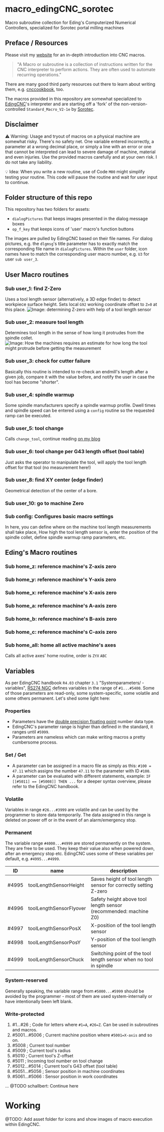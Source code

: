 # macro_edingCNC_sorotec
Macro subroutine collection for Eding's Computerized Numerical Controllers, specialized for Sorotec portal milling machines 

## Preface / Resources
Please visit my [website](https://blog.schallbert.de/macros-for-cnc/) for an in-depth introduction into CNC macros.

> "A Macro or subroutine is a collection of instructions written for the CNC interpreter to perform actions. They are often used to automate recurring operations."

There are many good third party resources out there to learn about writing them, e.g. [cnccookbook](https://www.cnccookbook.com/cnc-macro-programming-fanuc-macro-b/), too.

The macros provided in this repository are somewhat specialized to [EdingCNC](https://edingcnc.com/)'s interpreter and are starting off a 'fork' of the non-version-controlled `Standard_Macro_V2-1e` by [Sorotec](https://www.sorotec.de/).

## Disclaimer
⚠️ Warning: Usage and tryout of macros on a physical machine are somewhat risky. There's no safety net. One variable entered incorrectly, a parameter at a wrong decimal place, or simply a line with an error or one that cannot be interpreted can lead to severe damage of machine, material and even injuries. Use the provided macros carefully and at your own risk. I do not take any liability.

💡 Idea: When you write a new routine, use of Code `M00` might simplify testing your routine. This code will pause the routine and wait for user input to continue.  

## Folder structure of this repo
This repository has two folders for assets:
- `dialogPictures` that keeps images presented in the dialog message boxes
- `op_f_key` that keeps icons of 'user' macro's function buttons

The images are pulled by EdingCNC based on their file names. For dialog pictures, e.g. the `dlgmsg`'s title parameter has to exactly match the corresponding file name in `dialogPictures`.
Within the `user` folder, icon names have to match the corresponding user macro number, e.g. `U3` for user `sub user_3`.

## User Macro routines
### Sub user_1: find Z-Zero
Uses a tool length sensor (alternatively, a 3D edge finder) to detect workpiece surface height.
Sets local `G92` working coordinate offset to `Z=0` at this place.
![Image: determining Z-zero with help of a tool length sensor](https://blog.schallbert.de/assets/images/posts/2022-06-11_tls.jpg)

### Sub user_2: measure tool length
Determines tool length in the sense of how long it protrudes from the spindle collet.
![Image: How the machines requires an estimate for how long the tool might protrude before getting the measurement](https://blog.schallbert.de/assets/images/posts/2022-06-11_toolLengthVariables.jpg)

### Sub user_3: check for cutter failure
Basically this routine is intended to re-check an endmill's length after a given job, compare it with the value before, and notify the user in case the tool has become "shorter".

### Sub user_4: spindle warmup
Some spindle manufacturers specify a spindle warmup profile. Dwell times and spindle speed can be entered using a `config` routine so the requested ramp can be executed.

### Sub user_5: tool change
Calls `change_tool`, continue reading [on my blog](https://blog.schallbert.de/macros-for-cnc/#werkzeugwechsel)

### Sub user_6: tool change per G43 length offset (tool table)
Just asks the operator to manipulate the tool, will apply the tool length offset for that tool (no measurement here!)

### Sub user_8: find XY center (edge finder)
Geometrical detection of the center of a bore.

### Sub user_10: go to machine Zero

### Sub config: Configures basic macro settings
In here, you can define where on the machine tool length measurements shall take place, How high the tool length sensor is, enter the position of the spindle collet, define spindle warmup ramp parameters, etc.

## Eding's Macro routines
### Sub home_z: reference machine's Z-axis zero

### Sub home_y: reference machine's Y-axis zero

### Sub home_x: reference machine's X-axis zero

### Sub home_a: reference machine's A-axis zero

### Sub home_b: reference machine's B-axis zero

### Sub home_c: reference machine's C-axis zero

### Sub home_all: home all active machine's axes
Calls all active axes' home routine, order is `ZYX` `ABC`

## Variables
As per EdingCNC handbook `R4.03` chapter `3.1` "Systemparameters/ -variables", [RS274 NGC](https://tsapps.nist.gov/publication/get_pdf.cfm?pub_id=823374) defines variables in the range of `#1...#5400`. Some of those parameters are read-only, some system-specific, some volatile and some others permanent. Let's shed some light here:

### Properties
- Parameters have the [double precision floating point](https://en.wikipedia.org/wiki/Double-precision_floating-point_format) number data type.
- EdingCNC's parameter range is higher than defined in the standard, it ranges until `#5999`.
- Parameters are nameless which can make writing macros a pretty cumbersome process.

### Set / Get
- A parameter can be assigned in a macro file as simply as this: `#100 = 47.11` which assigns the number `47.11` to the parameter with ID `#100`.
- A parameter can be evaluated with different statements, example: `IF [[#5011] == [#5008]] THEN ...` for a deeper syntax overview, please refer to the EdingCNC handbook.

### Volatile
Variables in range `#26...#3999` are volatile and can be used by the programmer to store data temporarily. The data assigned in this range is deleted on power off or in the event of an alarm/emergency stop.

### Permanent
The variable range `#4000...#4999` are stored permanently on the system. They are free to be used.
They keep their value also when powered down, after an emergency stop etc.
EdingCNC uses some of these variables per default, e.g. `#4995...#4999`. 

| ID    | name                    | description                                                       |
| ----- | ----------------------- | ----------------------------------------------------------------- |
| #4995 | toolLengthSensorHeight  | Saves height of tool length sensor for correctly setting Z-zero   |
| #4996 | toolLengthSensorFlyover | Safety height above tool length sensor (recommended: machine Z0)  |
| #4997 | toolLengthSensorPosX    | X-position of the tool length sensor                              |
| #4998 | toolLengthSensorPosY    | Y-position of the tool length sensor                              |
| #4999 | toolLengthSensorChuck   | Switching point of the tool length sensor when no tool in spindle |

### System-reserved
Generally speaking, the variable range from `#5000...#5999` should be avoided by the programmer - most of them are used system-internally or  have intentionally been left blank.

### Write-protected 
1. #1...#26 ; Code for letters where `#1=A`, `#26=Z`. Can be used in subroutines and macros.
2. #5001...#5006 ; Current machine position where `#5001=X-axis` and so on.
3. #5008 ; Current tool number
4. #5009 ; Current tool's radius
5. #5010 ; Current tool's Z-offset
6. #5011 ; Incoming tool number on tool change
7. #5012...#5014 ; Current tool's G43 offset (tool table)
8. #5051...#5056 ; Sensor position in machine coordinates
9. #5061...#5066 : Sensor position in work coordinates

... @TODO schallbert: Continue here


# Working
@TODO: Add asset folder for icons and show images of macro execution within EdingCNC.
